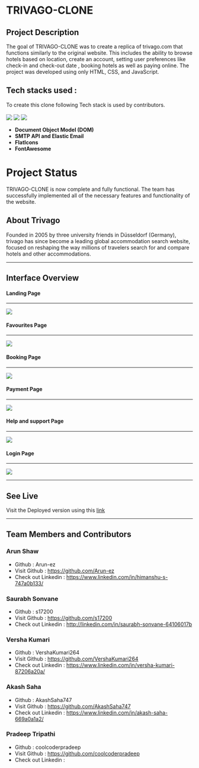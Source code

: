 # **TRIVAGO-CLONE**


## **Project Description**

The goal of TRIVAGO-CLONE was to create a replica of trivago.com that functions similarly to the original website.  This includes the ability to browse hotels based on location, create an account, setting user preferences like check-in and check-out date , booking hotels as well as paying online. The project was developed using only HTML, CSS, and JavaScript.


## **Tech stacks used :**
To create this clone following Tech stack is used by contributors.  
<br>
<img src="https://img.shields.io/badge/HTML5-E34F26?style=for-the-badge&logo=html5&logoColor=white"/>
<img src="https://img.shields.io/badge/CSS3-1572B6?style=for-the-badge&logo=css3&logoColor=white"/>
<img src="https://img.shields.io/badge/JavaScript-323330?style=for-the-badge&logo=javascript&logoColor=F7DF1E"/>   



* **Document Object Model (DOM)**
* **SMTP API and Elastic Email**
* **FlatIcons**
* **FontAwesome**



# **Project Status**

TRIVAGO-CLONE is now complete and fully functional. The team has successfully implemented all of the necessary features and functionality of the website.

## About Trivago

Founded in 2005 by three university friends in Düsseldorf (Germany), trivago has since become a leading global accommodation search website, focused on reshaping the way millions of travelers search for and compare hotels and other accommodations.

<hr/>

## Interface Overview

#### **Landing Page**
<hr>
<img src = "https://lh3.googleusercontent.com/YO_roWcAGjbrTnUJRx6DFon7k4_-XB4QColoaEB4yt6P0HiCFCkih_veTioWqG-pGHAX-IN3gInrclcrVNGk3lSPex31kb62IBiUoY-Wfmsrd70GmNa2T1AEfZXKCsECelbkuel88vuZQTRhb2sSV-l7HqZQ8VZmOj5U5_McUZwVKrzSHZBjFdeJkv5T0njWTf1p-6mCeNfYFQ24BcHg_qyHqFvuAcAKTgZobOuvbtM10WH9CKY-30uxPrw8eZjAi4pLD0LPy26HqGsYfVL5L2_l3klPj4drvtMyJBtz3bS2az8hwYPTv7YVezV4U677VK9YgNHA67TFoFnSiwWHFevc99CjQp2jFvmTSH00A_aLbrNsNBogR2RrFQhwlejgrABtvdmhQmFlEgjfBfwSZQSjMsO-GXbZkaqWN6SR52l1osdjRA9eht_fIA0iFkKfviDjWStArvThaKecxD46gAhfjHUUaEyUpGWDolYL9c3kPykzm5v6lwXXUldy22qybkUPHPs7T52JbWOiE_qQEUQ_QMJHl_dENYd4-4LbOFXnZk-PJwLFRTFspq48eUgquDZ0Bpz18ZAckISgK1hj3e3U2NVEFInnGGNbsQO728vGfxnz6TOqRX_mrV-tUBJqAG91RiG797t_Fi-HXztpC50IVDTq0tEE_UOeKrGGD_m_1AhV2bwLlip0ZhF1nE60B-DZ9F2IQWTwi0DBilZft5brd-WEqpbkPIX6czBRxOQaDqcY4oRJqDDI-9WIRsUuz71zlpzNLlBTTuGrLWkjL5jwDc_bvgD_waK6OOicFpPGc88EX6CbNQ44P1d2wepCnZ0B64Ui9pyoQiCQ_gX6fWcleevM3RuI8XSlG8ZMJWSiHxt61xirU7Knki8mAzlxMHeV2RLFmYlZ5xYcB5Ae9sRp0W7YwHinZajA_T5H65fgPT9yINQuvc_8dXeh5L2MGnUyPYOscUNMNWMJWQ=w1873-h934-no?authuser=1" />
<br>

#### **Favourites Page**
<hr>
<img src = "https://lh3.googleusercontent.com/Mb1zmMSMQ0nNUPEUiK8FHpYLEbkUlfkd9EnvjcYEVYHJCCQxRMBm8Ny8M40Q4DQ7uh9m-M_tSvT1Galbun0kEnncQyD4STDECWRky1p-0xE1mDWQchNvFHxYepf8a1jKpcTg2wzZjj_cI3DN_DIVQQiBuFcqC2NBZlOzHdkJvO4JgfDyo26PNl7RBVRtrX_xkWFCTGz-TfdsvLpjMUypF1gQjUxUq3HBTFrh21Eu8e6yiYr7V2PRRZQ-StrARV-xnsLdCJqvFbwzlteyq1Mevsdh-gy7fFnniwxq0Sac-RZNMu-MNAsf2s5-RMpfByfeqbJf1mL1cexWuFtsI317iRH_-reoKlvFtZdKtD7SnDYjK0-RcmVBnw10FRFYmpmspIn8Z5Cd8_-hw9JRxauJOjWPH_7GsQfT6jpn_ylNRRsnvl0p510IuShh9XRo8HrpE6DzVBo-E5c-c2Shzwbo-uUi4RfsSAgZd9eY-q6aTwvG2J5jvQJhvzlT8nZc01CyZVpIO3XzHVoPLj1AgnFCWV2M-7IdPjqmhWjGhqhUxBEp8E6PM0Ha-CGoh71pC_YavZEafe9VNWwG7mvl1IglijZAkVud4LQKDHgLp9X_ywOsahMXrLkSyjo69_T66Q-T6VA5aIOFmsnSu9uNuYAMPiV1QXX2RxFPNjs1GkXfmhjFOm5VkVoRQn1uVBWBuGrjVktJl1CUSppjK9nOCLs3ikZmx3SOyOETtbbAEhHaKXLGSeRPEyKHlaBBWdScqaUJiVLsV35U9KoAM4nNWAK0yxZq-n5izclFm5cZRbk4qZ4raF5GcjDZn8yuAS6zZ02TMdZ5SLmDmvb9RuhSSxKasI6lbcc31O8wDqdMP_UhlTvVE4gY9HFIdvYs1ELIGmDG39OTnmcComf7Hprti-VSQ_t0BTX-HEX1tkg0IZK00OBm5vpYNRLJ6uDXhrYAR0t1Mi1oRwLpMw90ZimtEA=w1873-h931-no?authuser=1" />
<br>

#### **Booking Page**
<hr>
<img src = "https://lh3.googleusercontent.com/zNNao18z_gswPywdsITvQmJ4taACv3r7Y3Xa56lwc-o4XyTOqQwHv0aoCdXYT8vd9D1XorqISaBkal7pI5g4Tn1J8nNmvPyIPJPVMmpyAWhT_HADsBUKsV49kT6p1BO56W4CoOWHoSFMFsE7q3uuQPgNLC3_2oaGIwfcblvsGvw7sFsjywjAA6QjxayzzD3y3WK6Ij1lSV8GWLrJQZ3p2JVwklQ1dFPs6F4fMMM8qTTuAafzCO7pZhj1j2LxI_l_vsctyZ1S49ngeIG6_sbzCeptN1mD4m8Lo9iXOQChMIKDN-eaoGwYRsmsqwKDSl9aATWpF-WbzUk9E3BopNoqNz69mftubEf7bWTM4WypuOWIDxF-1G7GGTgADF2RvAzigYL0CUJlMCIxs4YT2HXBv2Sg5patq-GlXuRuzmaZgVPKJpfyZBmtKhRXrBkmUDnEccLWUmuCOY29XlF_ijsB20z_CayYKHb9-gDnvEHiROIlaTbjBoekFK53r_k5gaePf1rx1ZP0BiNb-ThLUBS3Mkcv1JdKzILMC3mWLiT0v8Pc3zAtcl4PMVnE6eoj110YZjAbNI6rIND9weWBWLXpSOQds0qfJf01aspfcvuApw-04yo-rzs0GJIUkb0pKgbuDHLVOVPIhlKP0DJoApnGRw6KnA52w_EcZ6xWpswhnPCWaKEW8gQl23GZPUbNewZDAEseyMz22EJU5z0r2sX9i0oPIwP7o5_KldAy9yh3nxrNrKY-xY4kgxiwq26ebXCevfCgmSijS2uiBEcAzmzY6O1Kj0pMhmKTFUvb60O-Wr0d_e1lD7vgsIzIOtEHsU_A_TBTVMjXD7OCXlU6vW_jPEyyzjEtd94_NjMlvH-ikWV-gSiOkP5NM06glHMP9jhFxyidjNMa9D5P0fMM09vEJnz2P4limHYmPI_PxgsH6uCkEH3YDhqnrIxHg414jzr0QiViwmljZwFQsUzLEA=w1873-h934-no?authuser=1" />
<br>

#### **Payment Page**
<hr>
<img src = "https://lh3.googleusercontent.com/aD8xyMUpGR0jc8-avykFycNTcwOlgAG2oSX8AzubG5Thh4htyM291oQj06OEg-y11f5Z7Ls2neqcFyQAWWJ9nGsQ10DeEg7Y1ajl6B-46WjBfErwx_J09l74iPhcpfx4EdltnfDvPY8AFyHo5dIEYl6yAm9j7BikOWnLLZ6s_eQ4P5poQkCWbxV6Hz2KlWqfNWhElmfLFlXbUo_uMmfZjCqy0zrpmPINY5Ycqm3yCmdj4U-ijHJZwQIJZ8Yz7pzQF91rjsTPlkcS8H4xbqbqqFjDKLIifoDZs0MIXVcQzI5YwwHC99T0zd2iBIsmu9FfdMZWhLLWWKbJeIa3ktpwF6OdWFlyuBioqme0GMd-oSSBQ6cJ7JCwr7z1KgzeuvkcctK8CSJKGTHory6312vplYnLxfzfACPzLDHZZGdyzWdTh1kV9vVaLmV9KHfVf-E-q_-yWe5tfnEfLFHlNNKSE0mKEXyShWQc15ofVs6m3mfcLxOuOi2M6Pk_W04-8EDJkkxYDuqshHh8_4QWQ55MjCioXufXwINuDWKzBh1RbEjOVeBOpRp6TiLebUXtBQSM1tuOjidTd3nCnXkkXWHJdeFcakTGeWF2pjYxBMjsgsppWsygwuobt3l-Hzysxj4c0iPDics1LZZNcvQRdNB43Idi9RP75U4O47s37IVYHQsxQHlXDZktVb3LTd2uJbPnK0sgeNhf2jvo9z1Eat4S6TYPc4FzzTsaklQewLEqDNSg7gVvS7R9cjiJGfzD_Ixhl8-5BxeykaGFEl7G3TsxLRDmf8nX3Yxa_x8nL2mG_uYWaEaQxCQVI3-c-1wgpo_ca3nQDFbgDbS80zT0DPkucYScaB3z2EGx5AMnA-LGmFE7PEB_FXFEoCoOBdxshrPN-q8bzzX-wEUS4LKNAA6z_izkseE68G_keLUhKcTn-VRBzIsW2mZPi7Yf0-Do552HHWCLqfogQymFEeBIaQ=w1873-h930-no?authuser=1" />

#### **Help and support Page**
<hr>
<img src = "https://lh3.googleusercontent.com/RDgkYuyKV1gyxlQ23krcmSlzGyUEWJctB4lwuWgP6_YiHUHHqyp36ky-jYgEw0J5LDwAhAdjSsxCSpRlbWcqf0DasHrUHF-JOgKGvIvokp80BhOgiUXRqvk5-GE2-7re8WROKHK9c5sSq4tdlHcnD1oZa4n7nENBR1MlR4zm72gtQefBkGFd8qgNmkpi9BPRsuiL_2KDRyuJpDnae1S6Du8KQ_Ymgy9fnad8vxyk7sfwYl-Aju6ZEIjN73s5XqE1kAE-bUR-3pUAT16DkQkCOh75PABoj0fSW_-OiRrAiFsiXYy3oOWnVwguSFCOVUASoKrVmoBORkrA7YPRJNNGAOK5dOJ6couoQNoXIt_d6t0vmoOmDI_npIhAv24cHO3gdH2s_4fKkQKy8Lpw9c9pqt0HKY_ot_s7tyGqWxc9qProWrPmY4Wftdw1SXFYH-UImzO2qLF9HBcSeC303_uie6mP2o4tC4G7p_bJJ5jIBct8IJa2z6jiOQDnUdijT0s8yn64oFhCvC2HzHa8s8t6doUQM7ZibfhHR3bJvWDP1rVAB4zXwurtgLgBr5Sdzlg-dwSOIaPLQEwfg1bK4lZp1g2kbbUicFG29AmkbS9-L_Onw4xFdvAD2M4wtDNPMLfyV3TuZ4KixoXDLeYQLyjd6R87RU0dqZXf4bTyZFLt6SNwQRMBohBGIudKTSU8JJjxXw_4vdDocMSfJkyYAMi_y7gzyHa93g1BqhQFRQ7cfclfPbj7Qh-CPrU3unXp6Aw4sgupdgoDqFC9TZNOJwIifObDCmSfib0kw-0cc_LLTCybHfNEiWsVhRMwyhnbLRn7kDj0X7kG_ttxs7LyjrRKOwJUBfBzcPDaH1aM2ZnlGY0hFv_MspZMThtSpnjAIpT0lo6gh-bNuzCojmYypk31dj7TJXS0C7Oo8YY5Av9f4lhN7L-B2pfzY3-3ZX0373XhYVGmaWZxPrYkKzNqow=w1873-h935-no?authuser=1" />
<br>

#### **Login Page**
<hr>
<img src = "https://lh3.googleusercontent.com/J8H0fKSk5SriAjANGh5TfjZTsjtuj1ohWM35Qog1Zx_TZ-6PHM87gqCRSy2Ts2qFMenHNURE0Hfo0D_925n4VpYaHQQswM5E5TFj5Jf-BWb_SRjNMGbCiOVpTinquj-cZmzCor2H_H3c6y1k1AF2EiZBiA5518E7RjDzixWBpEm1u00d9oAJEVTwXLyIqNBe4AEdCBOglReJ9pYx-E_-sgQxvZNZ1pOguSSzTjBWiEr_YXuF1wo1tsANYLlRnbK-LWS0hz7bgb6Y4yHwxbIKt4IVubwCjgXjYEULcaa_AlbXfzMnHDllyandTedPHNwShxZxLEF8Y_osc_qXBCwzsz14d7Qa3NVA_Oy5j9pcxnr0W4jOA3EjMRLFClf7tQ4d_Qr7BQDr5mNNF5fvn0LUdncIktOW_LEHPfFswJOsSHM20T8PmJ8RtfCl1eu-3lhI2eoaHISuXCGh7XF6M064f1J00Op89toIuEPiU3t_r0QcSFlTxZHKUKO6rPjldenforQwkSYZogV7u-9iEul-2k5sipB84wmqG6JZD65fimmenIb6VUvBS5sY2zilUa__NjODA8meMj9kTzMQC3LL0fvP1aKlzfA44amXFcoKlJP9BBW7Lboza8bn2AIKSZ5Ps-qeldHNdKyBcxXkTMJdCP3PzyKZELojCkFmycs6TxnPfp2qEzlBw7LjamzuGD4F_vi6X5J2eEAAjRktVir_48t-QUWWs5gj2Mkth8D3kXV6odwIAGD0yyW9TajurYmjrJewOlNyN3oEuzPeEQtxJe4oRgZcP0FDwpNawBe3CTz8yj2MPxtTlyB2Ya4joCrCV_8bii_veE4WYz6nCmHf_4P-bCg7odCFb8xgqAsiCAzuVHf0pbnwjtAUw6GfMWPv0dodVTX1Exc_yahjtnhuVVB_qmGJcLf3pBTiXThlRAG3AyskC6cy1-Sf8k7HYiq01Dk3ijjq-NpG0z75NQ=w1873-h931-no?authuser=1" />
<br>

<hr/>

## See Live
Visit the Deployed version using this <a href="https://trivago-clone-s17200.netlify.app">link</a>  
<hr/>

## Team Members and Contributors

### Arun Shaw
- Github : Arun-ez
- Visit Github : https://github.com/Arun-ez
- Check out Linkedin : https://www.linkedin.com/in/himanshu-s-747a0b133/


### Saurabh Sonvane
- Github : s17200
- Visit Github : https://github.com/s17200
- Check out Linkedin : http://linkedin.com/in/saurabh-sonvane-64106017b

### Versha Kumari
- Github : VershaKumari264
- Visit Github : https://github.com/VershaKumari264
- Check out Linkedin : https://www.linkedin.com/in/versha-kumari-87206a20a/

### Akash Saha
- Github : AkashSaha747
- Visit Github : https://github.com/AkashSaha747
- Check out Linkedin : https://www.linkedin.com/in/akash-saha-669a0a1a2/

### Pradeep Tripathi
- Github : coolcoderpradeep
- Visit Github : https://github.com/coolcoderpradeep
- Check out Linkedin : 



